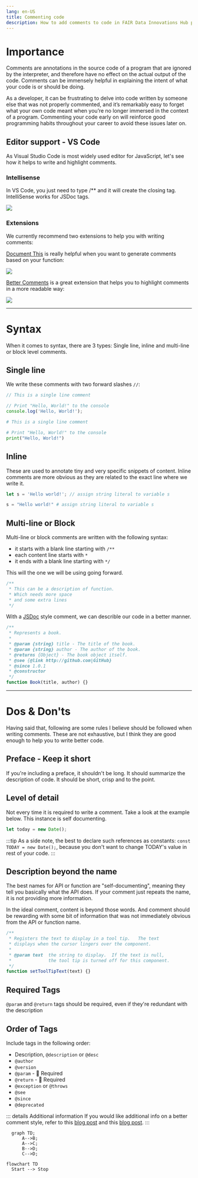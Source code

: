 ```yaml
---
lang: en-US
title: Commenting code
description: How to add comments to code in FAIR Data Innovations Hub projects
---
```


# Importance

Comments are annotations in the source code of a program that are ignored by the interpreter, and therefore have no effect on the actual output of the code. Comments can be immensely helpful in explaining the intent of what your code is or should be doing.

As a developer, it can be frustrating to delve into code written by someone else that was not properly commented, and it’s remarkably easy to forget what your own code meant when you’re no longer immersed in the context of a program. Commenting your code early on will reinforce good programming habits throughout your career to avoid these issues later on.

## Editor support - VS Code

As Visual Studio Code is most widely used editor for JavaScript, let's see how it helps to write and highlight comments.

### Intellisense

In VS Code, you just need to type /\*\* and it will create the closing tag. IntelliSense works for JSDoc tags.

![](https://cdn.hashnode.com/res/hashnode/image/upload/v1599824523773/jLH7mUGf3.gif?auto=format,compress&gif-q=60&format=webm)

### Extensions

We currently recommend two extensions to help you with writing comments:

[Document This](https://marketplace.visualstudio.com/items?itemName=oouo-diogo-perdigao.docthis) is really helpful when you want to generate comments based on your function:

![](https://cdn.hashnode.com/res/hashnode/image/upload/v1599825129965/Q5E8RBO4d.gif?auto=format,compress&gif-q=60&format=webm)

[Better Comments](https://marketplace.visualstudio.com/items?itemName=aaron-bond.better-comments) is a great extension that helps you to highlight comments in a more readable way:

![](https://github.com/aaron-bond/better-comments/raw/master/images/better-comments.PNG)

---

# Syntax

When it comes to syntax, there are 3 types: Single line, inline and multi-line or block level comments.

## Single line

We write these comments with two forward slashes `//`:

```js
// This is a single line comment

// Print "Hello, World!" to the console
console.log('Hello, World!');
```

```python
# This is a single line comment

# Print "Hello, World!" to the console
print("Hello, World!")
```

## Inline

These are used to annotate tiny and very specific snippets of content. Inline comments are more obvious as they are related to the exact line where we write it.

```js
let s = 'Hello world!'; // assign string literal to variable s
```

```python
s = "Hello world!" # assign string literal to variable s
```

## Multi-line or Block

Multi-line or block comments are written with the following syntax:

- it starts with a blank line starting with `/**`
- each content line starts with `*`
- it ends with a blank line starting with `*/`

This will the one we will be using going forward.

```js
/**
 * This can be a description of function.
 * Which needs more space
 * and some extra lines
 */
```

With a [JSDoc](https://jsdoc.app/) style comment, we can describle our code in a better manner.

```js
/**
 * Represents a book.
 *
 * @param {string} title - The title of the book.
 * @param {string} author - The author of the book.
 * @returns {Object} - The book object itself.
 * @see {@link http://github.com|GitHub}
 * @since 1.0.1
 * @constructor
 */
function Book(title, author) {}
```

---

# Dos & Don'ts

Having said that, following are some rules I believe should be followed when writing comments. These are not exhaustive, but I think they are good enough to help you to write better code.

## Preface - Keep it short

If you're including a preface, it shouldn't be long. It should summarize the description of code. It should be short, crisp and to the point.

## Level of detail

Not every time it is required to write a comment. Take a look at the example below. This instance is self documenting.

```js
let today = new Date();
```

:::tip
As a side note, the best to declare such references as constants: `const TODAY = new Date();`, because you don't want to change TODAY's value in rest of your code.
:::

## Description beyond the name

The best names for API or function are "self-documenting", meaning they tell you basically what the API does. If your comment just repeats the name, it is not providing more information.

In the ideal comment, content is beyond those words. And comment should be rewarding with some bit of information that was not immediately obvious from the API or function name.

```js
/**
 * Registers the text to display in a tool tip.   The text
 * displays when the cursor lingers over the component.
 *
 * @param text  the string to display.  If the text is null,
 *              the tool tip is turned off for this component.
 */
function setToolTipText(text) {}
```

## Required Tags

`@param` and `@return` tags should be required, even if they're redundant with the description

## Order of Tags

Include tags in the following order:

- Description, `@description` or `@desc`
- `@author`
- `@version`
- `@param` - 🚨 Required
- `@return` - 🚨 Required
- `@exception` or `@throws`
- `@see`
- `@since`
- `@deprecated`

::: details Additional information
If you would like additional info on a better comment style, refer to this [blog post](https://blog.shhdharmen.me/comments-usage-and-best-practices-in-javascript) and this [blog post](https://www.digitalocean.com/community/tutorials/how-to-write-comments-in-javascript).
:::

```mermaid
  graph TD;
      A-->B;
      A-->C;
      B-->D;
      C-->D;
```

```mermaid
flowchart TD
  Start --> Stop
```
